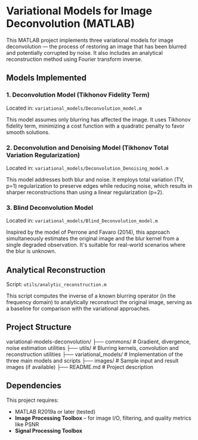 # Variational Models for Image Deconvolution (MATLAB)

This MATLAB project implements three variational models for image deconvolution — the process of restoring an image that has been blurred and potentially corrupted by noise. It also includes an analytical reconstruction method using Fourier transform inverse.

## Models Implemented

### 1. **Deconvolution Model (Tikhonov Fidelity Term)**
Located in: `variational_models/Deconvolution_model.m`

This model assumes only blurring has affected the image. It uses Tikhonov fidelity term, minimizing a cost function with a quadratic penalty to favor smooth solutions.

### 2. **Deconvolution and Denoising Model (Tikhonov Total Variation Regularization)**
Located in: `variational_models/Deconvolution_Denoising_model.m`

This model addresses both blur and noise. It employs total variation (TV, p=1) regularization to preserve edges while reducing noise, which results in sharper reconstructions than using a linear regularization (p=2).

### 3. **Blind Deconvolution Model**
Located in: `variational_models/Blind_Deconvolution_model.m`

Inspired by the model of Perrone and Favaro (2014), this approach simultaneously estimates the original image and the blur kernel from a single degraded observation. It's suitable for real-world scenarios where the blur is unknown.

## Analytical Reconstruction

Script: `utils/analytic_reconstruction.m`

This script computes the inverse of a known blurring operator (in the frequency domain) to analytically reconstruct the original image, serving as a baseline for comparison with the variational approaches.

## Project Structure
variational-models-deconvolution/
├── commons/ # Gradient, divergence, noise estimation utilities
├── utils/ # Blurring kernels, convolution and reconstruction utilities
├── variational_models/ # Implementation of the three main models and scripts
├── images/ # Sample input and result images (if available)
├── README.md # Project description

## Dependencies

This project requires:

- MATLAB R2019a or later (tested)
- **Image Processing Toolbox** – for image I/O, filtering, and quality metrics like PSNR
- **Signal Processing Toolbox**

